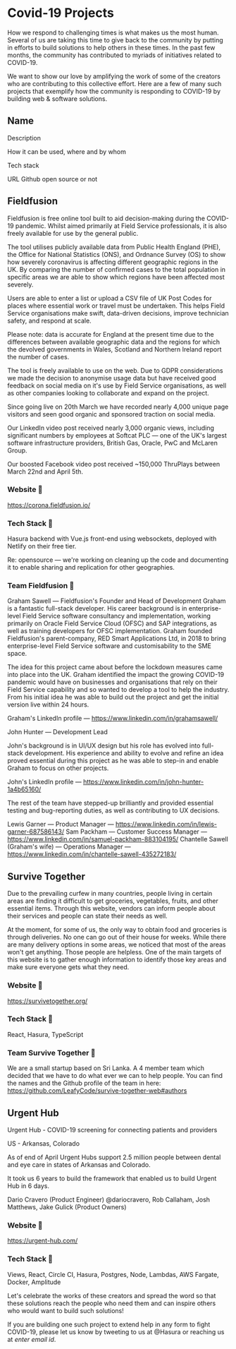 # Covid-19 Projects

How we respond to challenging times is what makes us the most human. Several of us are taking this time to give back to the community by putting in efforts to build solutions to help others in these times. In the past few months, the community has contributed to myriads of initiatives related to COVID-19. 

We want to show our love by amplifying the work of some of the creators who are contributing to this collective effort. Here are a few of many such projects that exemplify how the community is responding to COVID-19 by building web & software solutions. 

## Name

Description

How it can be used, where and by whom

Tech stack

URL
Github open source or not

## Fieldfusion

Fieldfusion is free online tool built to aid decision-making during the COVID-19 pandemic. Whilst aimed primarily at Field Service professionals, it is also freely available for use by the general public.

The tool utilises publicly available data from Public Health England (PHE), the Office for National Statistics (ONS), and Ordnance Survey (OS) to show how severely coronavirus is affecting different geographic regions in the UK. By comparing the number of confirmed cases to the total population in specific areas we are able to show which regions have been affected most severely.

Users are able to enter a list or upload a CSV file of UK Post Codes for places where essential work or travel must be undertaken. This helps Field Service organisations make swift, data-driven decisions, improve technician safety, and respond at scale.

Please note: data is accurate for England at the present time due to the differences between available geographic data and the regions for which the devolved governments in Wales, Scotland and Northern Ireland report the number of cases.

The tool is freely available to use on the web. Due to GDPR considerations we made the decision to anonymise usage data but have received good feedback on social media on it's use by Field Service organisations, as well as other companies looking to collaborate and expand on the project.

Since going live on 20th March we have recorded nearly 4,000 unique page visitors and seen good organic and sponsored traction on social media.

Our LinkedIn video post received nearly 3,000 organic views, including significant numbers by employees at Softcat PLC — one of the UK's largest software infrastructure providers, British Gas, Oracle, PwC and McLaren Group.

Our boosted Facebook video post received ~150,000 ThruPlays between March 22nd and April 5th.

### Website 🔗 

https://corona.fieldfusion.io/

### Tech Stack 🥞

Hasura backend with Vue.js front-end using websockets, deployed with Netlify on their free tier.

Re: opensource — we're working on cleaning up the code and documenting it to enable sharing and replication for other geographies.

### Team Fieldfusion 💪

Graham Sawell — Fieldfusion's Founder and Head of Development
Graham is a fantastic full-stack developer. His career background is in enterprise-level Field Service software consultancy and implementation, working primarily on Oracle Field Service Cloud (OFSC) and SAP integrations, as well as training developers for OFSC implementation. Graham founded Fieldfusion's parent-company, RED Smart Applications Ltd, in 2018 to bring enterprise-level Field Service software and customisability to the SME space.

The idea for this project came about before the lockdown measures came into place into the UK. Graham identified the impact the growing COVID-19 pandemic would have on businesses and organisations that rely on their Field Service capability and so wanted to develop a tool to help the industry. From his initial idea he was able to build out the project and get the initial version live within 24 hours.

Graham's LinkedIn profile — https://www.linkedin.com/in/grahamsawell/

John Hunter — Development Lead

John's background is in UI/UX design but his role has evolved into full-stack development. His experience and ability to evolve and refine an idea proved essential during this project as he was able to step-in and enable Graham to focus on other projects.

John's LinkedIn profile — https://www.linkedin.com/in/john-hunter-1a4b65160/

The rest of the team have stepped-up brilliantly and provided essential testing and bug-reporting duties, as well as contributing to UX decisions.

Lewis Garner — Product Manager — https://www.linkedin.com/in/lewis-garner-687586143/
Sam Packham — Customer Success Manager — https://www.linkedin.com/in/samuel-packham-883104195/
Chantelle Sawell (Graham's wife) — Operations Manager — https://www.linkedin.com/in/chantelle-sawell-435272183/

## Survive Together

Due to the prevailing curfew in many countries, people living in certain areas are finding it difficult to get groceries, vegetables, fruits, and other essential items. Through this website, vendors can inform people about their services and people can state their needs as well.

At the moment, for some of us, the only way to obtain food and groceries is through deliveries. No one can go out of their house for weeks. While there are many delivery options in some areas, we noticed that most of the areas won't get anything. Those people are helpless. One of the main targets of this website is to gather enough information to identify those key areas and make sure everyone gets what they need.

### Website 🔗 

https://survivetogether.org/

### Tech Stack 🥞

React, Hasura, TypeScript

### Team Survive Together 💪

We are a small startup based on Sri Lanka. A 4 member team which decided that we have to do what ever we can to help people. You can find the names and the Github profile of the team in here: https://github.com/LeafyCode/survive-together-web#authors

## Urgent Hub

Urgent Hub - COVID-19 screening for connecting patients and providers

US - Arkansas, Colorado

As of end of April Urgent Hubs support 2.5 million people between dental and eye care in states of Arkansas and Colorado.

It took us 6 years to build the framework that enabled us to build Urgent Hub in 6 days.

Dario Cravero (Product Engineer) @dariocravero, Rob Callaham, Josh Matthews, Jake Gulick (Product Owners)

### Website 🔗 

https://urgent-hub.com/

### Tech Stack 🥞

Views, React, Circle CI, Hasura, Postgres, Node, Lambdas, AWS Fargate, Docker, Amplitude


Let's celebrate the works of these creators and spread the word so that these solutions reach the people who need them and can inspire others who would want to build such solutions! 

If you are building one such project to extend help in any form to fight COVID-19, please let us know by tweeting to us at @Hasura or reaching us at *enter email id*.
